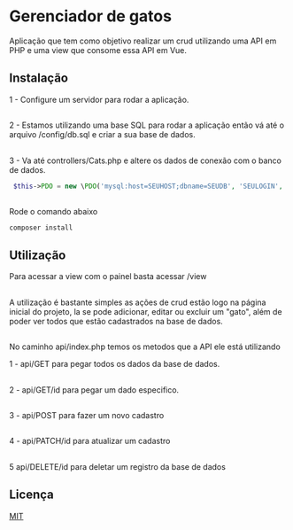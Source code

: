 # Gerenciador de gatos

Aplicação que tem como objetivo realizar um crud utilizando uma API em  PHP e uma view que consome essa API em Vue.

## Instalação
1 - Configure um servidor para rodar a aplicação.
##
2 - Estamos utilizando uma base SQL para rodar a aplicação então vá até o arquivo /config/db.sql e criar a sua base de dados.
##
3 - Va até controllers/Cats.php e altere os dados de conexão com o banco de dados.
```php
 $this->PDO = new \PDO('mysql:host=SEUHOST;dbname=SEUDB', 'SEULOGIN', 'SUASENHA'); 
```
##

Rode o comando abaixo
```bash
composer install
```

## Utilização
Para acessar a view com o painel basta acessar /view
##
A utilização é bastante simples as ações de crud estão logo na página inicial do projeto, la se pode adicionar, editar ou excluir um "gato", além de poder ver todos que estão cadastrados na base de dados.
##
No caminho api/index.php  temos os metodos que a API ele está utilizando 

1 -  api/GET para pegar todos os dados da base de dados.
##
2 -  api/GET/id para pegar um dado especifico.
##
3 - api/POST para fazer um novo cadastro
##
4 - api/PATCH/id para atualizar um cadastro
##
5 api/DELETE/id para deletar um registro da base de dados 

## Licença
[MIT](https://choosealicense.com/licenses/mit/)